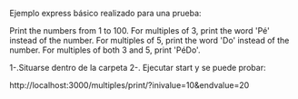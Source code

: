 Ejemplo express básico realizado para una prueba:

Print the numbers from 1 to 100. For multiples of 3, print the word 'Pé'
instead of the number. For multiples of 5, print the word 'Do' instead of
the number. For multiples of both 3 and 5, print 'PéDo'.


1-.Situarse dentro de la carpeta
2-. Ejecutar start y se puede probar:

http://localhost:3000/multiples/print/?inivalue=10&endvalue=20